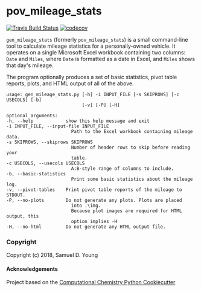 pov_mileage_stats
==============================
[//]: # (Badges)
[![Travis Build Status](https://travis-ci.org/samueldy/pov_mileage_stats.png)](https://travis-ci.org/REPLACE_WITH_OWNER_ACCOUNT/pov_mileage_stats)
[![codecov](https://codecov.io/gh/samueldy/pov_mileage_stats/branch/master/graph/badge.svg)](https://codecov.io/gh/REPLACE_WITH_OWNER_ACCOUNT/pov_mileage_stats/branch/master)

`gen_mileage_stats` (formerly `pov_mileage_stats`) is a small command-line tool to calculate mileage statistics for a personally-owned vehicle. It operates on a single Microsoft Excel workbook containing two columns: `Date` and `Miles`, where `Date` is formatted as a date in Excel, and `Miles` shows that day's mileage.

The program optionally produces a set of basic statistics, pivot table reports, plots, and HTML output of all of the above.

    usage: gen_mileage_stats.py [-h] -i INPUT_FILE [-s SKIPROWS] [-c USECOLS] [-b]
                                [-v] [-P] [-H]

    optional arguments:
    -h, --help            show this help message and exit
    -i INPUT_FILE, --input-file INPUT_FILE
                            Path to the Excel workbook containing mileage data.
    -s SKIPROWS, --skiprows SKIPROWS
                            Number of header rows to skip before reading your
                            table.
    -c USECOLS, --usecols USECOLS
                            A:B-style range of columns to include.
    -b, --basic-statistics
                            Print some basic statistics about the mileage log.
    -v, --pivot-tables    Print pivot table reports of the mileage to STDOUT.
    -P, --no-plots        Do not generate any plots. Plots are placed 
                            into .\img.
                            Because plot images are required for HTML output, this
                            option implies -H
    -H, --no-html         Do not generate any HTML output file.



### Copyright

Copyright (c) 2018, Samuel D. Young


#### Acknowledgements
 
Project based on the 
[Computational Chemistry Python Cookiecutter](https://github.com/choderalab/cookiecutter-python-comp-chem)
